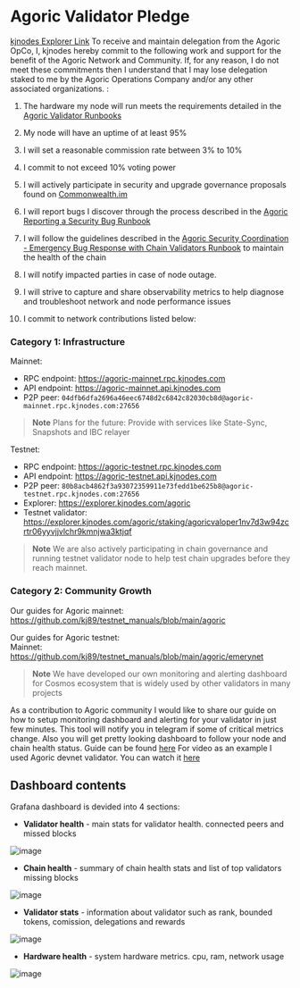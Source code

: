 # Agoric Validator Pledge
[kjnodes Explorer Link](https://main.explorer.agoric.net/validator/agoricvaloper1ku5sm2twlsywdrp4wz3kfwgyrtqtp0lpr3nvk8)
To receive and maintain delegation from the Agoric OpCo, I, kjnodes hereby commit to the following work and support for the benefit of the Agoric Network and Community. If, for any reason, I do not meet these commitments then I understand that I may lose delegation staked to me by the Agoric Operations Company and/or any other associated organizations. :

1. The hardware my node will run meets the requirements detailed in the [Agoric Validator Runbooks](https://github.com/Agoric/agoric-sdk/wiki/Runbook%...)

2. My node will have an uptime of at least 95%

3. I will set a reasonable commission rate between 3% to 10%

4. I commit to not exceed 10% voting power

5. I will actively participate in security and upgrade governance proposals found on [Commonwealth.im](https://commonwealth.im/agoric)

6. I will report bugs I discover through the process described in the [Agoric Reporting a Security Bug Runbook](https://github.com/Agoric/agoric-sdk/wiki/Runbook%...)

7. I will follow the guidelines described in the [Agoric Security Coordination - Emergency Bug Response with Chain Validators Runbook](https://github.com/Agoric/agoric-sdk/wiki/Runbook%...) to maintain the health of the chain

8. I will notify impacted parties in case of node outage.

9. I will strive to capture and share observability metrics to help diagnose and troubleshoot network and node performance issues

10. I commit to network contributions listed below:

### Category 1: Infrastructure

Mainnet:
- RPC endpoint: https://agoric-mainnet.rpc.kjnodes.com
- API endpoint: https://agoric-mainnet.api.kjnodes.com
- P2P peer: `04dfb6dfa2696a46eec6748d2c6842c82030cb8d@agoric-mainnet.rpc.kjnodes.com:27656`

> **Note**
> Plans for the future: Provide with services like State-Sync, Snapshots and IBC relayer

Testnet:
- RPC endpoint: https://agoric-testnet.rpc.kjnodes.com
- API endpoint: https://agoric-testnet.api.kjnodes.com
- P2P peer: `80b8acb4862f3a93072359911e73fedd1be625b8@agoric-testnet.rpc.kjnodes.com:27656`
- Explorer: https://explorer.kjnodes.com/agoric
- Testnet validator: https://explorer.kjnodes.com/agoric/staking/agoricvaloper1nv7d3w94zcrtr06yyvjjvlchr9kmnjwa3ktjqf

> **Note**
> We are also actively participating in chain governance and running testnet validator node to help test chain upgrades before they reach mainnet.

### Category 2: Community Growth

Our guides for Agoric mainnet: \
https://github.com/kj89/testnet_manuals/blob/main/agoric

Our guides for Agoric testnet: \
Mainnet: https://github.com/kj89/testnet_manuals/blob/main/agoric/emerynet

> **Note**
> We have developed our own monitoring and alerting dashboard for Cosmos ecosystem that is widely used by other validators in many projects

As a contribution to Agoric community I would like to share our guide on how to setup monitoring dashboard and alerting for your validator in just few minutes. This tool will notify you in telegram if some of critical metrics change. Also you will get pretty looking dashboard to follow your node and chain health status.
Guide can be found [here](https://github.com/kj89/testnet_manuals/blob/main/agoric/monitoring/README.md)
For video as an example I used Agoric devnet validator. You can watch it [here](https://www.youtube.com/watch?v=b5pTCFVQdOQ)

## Dashboard contents
Grafana dashboard is devided into 4 sections:
- **Validator health** - main stats for validator health. connected peers and missed blocks

![image](https://user-images.githubusercontent.com/50621007/160629676-bc3c4f0f-66df-4a5f-9844-dca308072e7a.png)

- **Chain health** - summary of chain health stats and list of top validators missing blocks

![image](https://user-images.githubusercontent.com/50621007/160629937-52253f35-8782-4dd2-80cc-ad31d0231a84.png)

- **Validator stats** - information about validator such as rank, bounded tokens, comission, delegations and rewards

![image](https://user-images.githubusercontent.com/50621007/160630119-0abad099-b138-4f61-9e73-49506c2295ff.png)

- **Hardware health** - system hardware metrics. cpu, ram, network usage

![image](https://user-images.githubusercontent.com/50621007/160630213-5e92b3ce-92c9-4f48-8856-383ca884b621.png)

